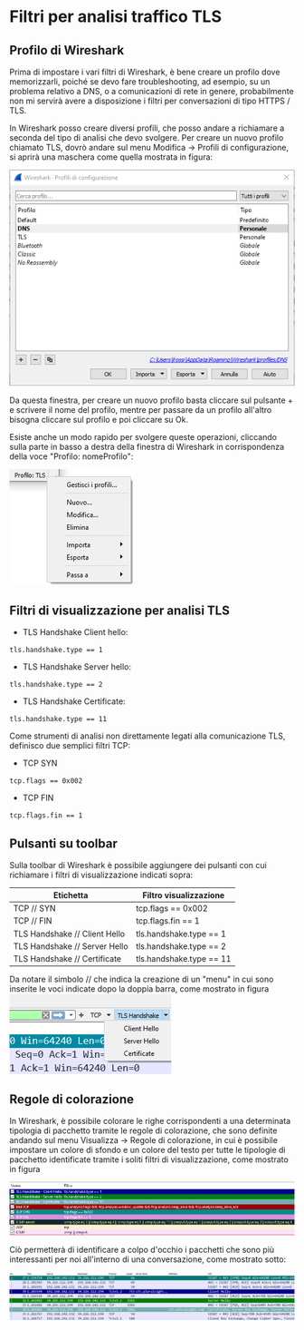# Filtri per analisi traffico TLS

## Profilo di Wireshark

Prima di impostare i vari filtri di Wireshark, è bene creare un profilo dove memorizzarli, poiché se devo fare troubleshooting, ad esempio, su un problema relativo a DNS, o a comunicazioni di rete in genere, probabilmente non mi servirà avere a disposizione i filtri per conversazioni di tipo HTTPS / TLS.

In Wireshark posso creare diversi profili, che posso andare a richiamare a seconda del tipo di analisi che devo svolgere. Per creare un nuovo profilo chiamato TLS, dovrò andare sul menu Modifica -> Profili di configurazione, si aprirà una maschera come quella mostrata in figura:

![Wireshark profile](img/wireshark-profile.png)

Da questa finestra, per creare un nuovo profilo basta cliccare sul pulsante + e scrivere il nome del profilo, mentre per passare da un profilo all'altro bisogna cliccare sul profilo e poi cliccare su Ok.

Esiste anche un modo rapido per svolgere queste operazioni, cliccando sulla parte in basso a destra della finestra di Wireshark in corrispondenza della voce "Profilo: nomeProfilo":

![Wireshark profile 2](img/wireshark-profile-2.png)

## Filtri di visualizzazione per analisi TLS

- TLS Handshake Client hello:
~~~
tls.handshake.type == 1
~~~

- TLS Handshake Server hello:
~~~
tls.handshake.type == 2
~~~

- TLS Handshake Certificate:
~~~
tls.handshake.type == 11
~~~

Come strumenti di analisi non direttamente legati alla comunicazione TLS, definisco due semplici filtri TCP:

- TCP SYN
~~~
tcp.flags == 0x002
~~~

- TCP FIN
~~~
tcp.flags.fin == 1
~~~

## Pulsanti su toolbar

Sulla toolbar di Wireshark è possibile aggiungere dei pulsanti con cui richiamare i filtri di visualizzazione indicati sopra:

| Etichetta                     | Filtro visualizzazione   |
|-------------------------------|--------------------------|
| TCP // SYN                    | tcp.flags == 0x002       |
| TCP // FIN                    | tcp.flags.fin == 1       |
| TLS Handshake // Client Hello | tls.handshake.type == 1  |
| TLS Handshake // Server Hello | tls.handshake.type == 2  |
| TLS Handshake // Certificate  | tls.handshake.type == 11 |

Da notare il simbolo // che indica la creazione di un "menu" in cui sono inserite le voci indicate dopo la doppia barra, come mostrato in figura
![Toolbar Wireshark](img/wireshark-toolbar.png)

## Regole di colorazione

In Wireshark, è possibile colorare le righe corrispondenti a una determinata tipologia di pacchetto tramite le regole di colorazione, che sono definite andando sul menu Visualizza -> Regole di colorazione, in cui è possibile impostare un colore di sfondo e un colore del testo per tutte le tipologie di pacchetto identificate tramite i soliti filtri di visualizzazione, come mostrato in figura

![Color rules Wireshark](img/wireshark-color-rules.png)

Ciò permetterà di identificare a colpo d'occhio i pacchetti che sono più interessanti per noi all'interno di una conversazione, come mostrato sotto:

![Traffic capture Wireshark](img/wireshark-capture.png)